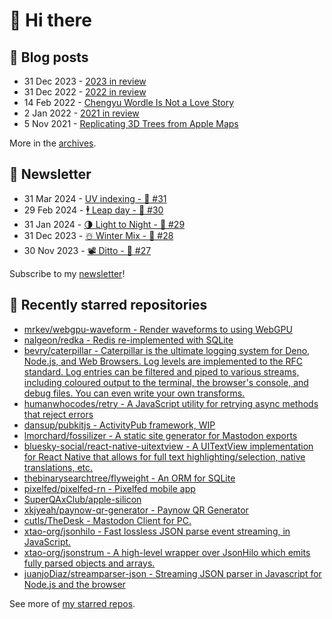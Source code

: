 # 👋 Hi there

## 📝 Blog posts

<!-- feed start -->
- 31 Dec 2023 - [2023 in review](https://cheeaun.com/blog/2023/12/2023-in-review/)
- 31 Dec 2022 - [2022 in review](https://cheeaun.com/blog/2022/12/2022-in-review/)
- 14 Feb 2022 - [Chengyu Wordle Is Not a Love Story](https://cheeaun.com/blog/2022/02/chengyu-wordle-is-not-a-love-story/)
- 2 Jan 2022 - [2021 in review](https://cheeaun.com/blog/2022/01/2021-in-review/)
- 5 Nov 2021 - [Replicating 3D Trees from Apple Maps](https://cheeaun.com/blog/2021/11/replicating-3d-trees-apple-maps/)
<!-- feed end -->

More in the [archives](https://cheeaun.com/blog/archives/).

## 📰 Newsletter

<!-- newsletter start -->
- 31 Mar 2024 - [UV indexing - 🥫 #31](https://cheeaun.substack.com/p/uv-indexing-31)
- 29 Feb 2024 - [🕴️ Leap day - 🥫 #30](https://cheeaun.substack.com/p/leap-day-30)
- 31 Jan 2024 - [🌗 Light to Night - 🥫 #29](https://cheeaun.substack.com/p/light-to-night-29)
- 31 Dec 2023 - [☃️ Winter Mix - 🥫 #28](https://cheeaun.substack.com/p/winter-mix-28)
- 30 Nov 2023 - [📽️ Ditto - 🥫 #27](https://cheeaun.substack.com/p/ditto-27)
<!-- newsletter end -->

Subscribe to my [newsletter](https://cheeaun.substack.com/)!

## 🌟 Recently starred repositories

<!-- starred repos start -->
- [mrkev/webgpu-waveform - Render waveforms to <canvas /> using WebGPU](https://github.com/mrkev/webgpu-waveform)
- [nalgeon/redka - Redis re-implemented with SQLite](https://github.com/nalgeon/redka)
- [bevry/caterpillar - Caterpillar is the ultimate logging system for Deno, Node.js, and Web Browsers. Log levels are implemented to the RFC standard. Log entries can be filtered and piped to various streams, including coloured output to the terminal, the browser's console, and debug files. You can even write your own transforms.](https://github.com/bevry/caterpillar)
- [humanwhocodes/retry - A JavaScript utility for retrying async methods that reject errors](https://github.com/humanwhocodes/retry)
- [dansup/pubkitjs - ActivityPub framework, WIP](https://github.com/dansup/pubkitjs)
- [lmorchard/fossilizer - A static site generator for Mastodon exports](https://github.com/lmorchard/fossilizer)
- [bluesky-social/react-native-uitextview - A UITextView implementation for React Native that allows for full text highlighting/selection, native translations, etc.](https://github.com/bluesky-social/react-native-uitextview)
- [thebinarysearchtree/flyweight - An ORM for SQLite](https://github.com/thebinarysearchtree/flyweight)
- [pixelfed/pixelfed-rn - Pixelfed mobile app](https://github.com/pixelfed/pixelfed-rn)
- [SuperQAxClub/apple-silicon](https://github.com/SuperQAxClub/apple-silicon)
- [xkjyeah/paynow-qr-generator - Paynow QR Generator](https://github.com/xkjyeah/paynow-qr-generator)
- [cutls/TheDesk - Mastodon Client for PC.](https://github.com/cutls/TheDesk)
- [xtao-org/jsonhilo - Fast lossless JSON parse event streaming, in JavaScript.](https://github.com/xtao-org/jsonhilo)
- [xtao-org/jsonstrum - A high-level wrapper over JsonHilo which emits fully parsed objects and arrays.](https://github.com/xtao-org/jsonstrum)
- [juanjoDiaz/streamparser-json - Streaming JSON parser in Javascript for Node.js and the browser](https://github.com/juanjoDiaz/streamparser-json)
<!-- starred repos end -->

See more of [my starred repos](https://github.com/stars/cheeaun/).
